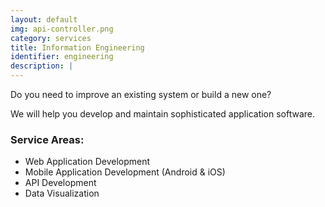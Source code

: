 ```yaml
---
layout: default
img: api-controller.png
category: services
title: Information Engineering
identifier: engineering
description: |
---
```


Do you need to improve an existing system or build a new one?

We will help you develop and maintain sophisticated application software.

### Service Areas:

  + Web Application Development
  + Mobile Application Development (Android & iOS)
  + API Development
  + Data Visualization
